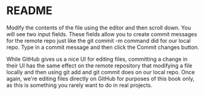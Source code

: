 # README # 
Modify the contents of the file using the editor and then scroll down. You will see two input fields. These fields allow you to create commit messages for the remote repo just like the git commit -m command did for our local repo. Type in a commit message and then click the Commit changes button.

While GitHub gives us a nice UI for editing files, committing a change in their UI has the same effect on the remote repository that modifying a file locally and then using git add and git commit does on our local repo. Once again, we're editing files directly on GitHub for purposes of this book only, as this is something you rarely want to do in real projects.
